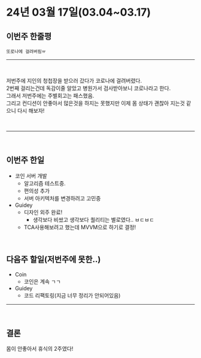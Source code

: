 # 24년 03월 17일(03.04~03.17)

## **이번주 한줄평**
```
또로나에 걸려버림ㅠ
```
---
<br/>

저번주에 지인의 청첩장을 받으러 갔다가 코로나에 걸려버렸다.  
2번째 걸리는건데 독감이줄 알았고 병원가서 검사받아보니 코로나라고 한다.  
그래서 저번주에는 주별회고는 패스했음.   
그리고 컨디션이 안좋아서 많은것을 하지는 못했지만 이제 몸 상태가 괜찮아 지는것 같으니 다시 해보자!

<br/>

---

<br/>

## 이번주 한일
- 코인 서버 개발
    - 알고리즘 테스트중.
    - 편의성 추가
    - 서버 아키텍처를 변경하려고 고민중
- Guidey
    - 디자인 외주 완료!
        - 생각보다 비쌌고 생각보다 퀄리티는 별로였다.. ㅂㄷㅂㄷ
    - TCA사용해보려고 했는데 MVVM으로 하기로 결정!

<br/>

## 다음주 할일(저번주에 못한..)
- Coin
    - 코인은 계속 ㄱㄱ
- Guidey
    - 코드 리팩토링(지금 너무 정리가 안되어있음)

---

<br/>

## 결론
몸이 안좋아서 휴식의 2주였다!

